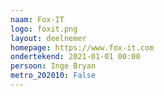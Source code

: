 ```yaml
---
naam: Fox-IT
logo: foxit.png
layout: deelnemer
homepage: https://www.fox-it.com
ondertekend: 2021-01-01 00:00
persoon: Inge Bryan
metro_202010: False
---
```

